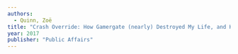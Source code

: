 ```yaml
---
authors:
  - Quinn, Zoë
title: "Crash Override: How Gamergate (nearly) Destroyed My Life, and How We Can Win the Fight Against Online Hate"
year: 2017
publisher: "Public Affairs"
---
```

